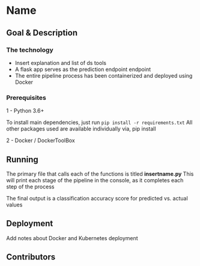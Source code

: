 # Name

## Goal & Description

### The technology

* Insert explanation and list of ds tools
* A flask app serves as the prediction endpoint endpoint
* The entire pipeline process has been containerized and deployed using Docker

### Prerequisites

1 - Python 3.6+

To install main dependencies, just run ```pip install -r requirements.txt```
All other packages used are available individually via, pip install

2 - Docker / DockerToolBox

## Running
The primary file that calls each of the functions is titled **insertname.py**
This will print each stage of the pipeline in the console, as it completes each step of the process

The final output is a classification accuracy score for predicted vs. actual values

## Deployment

Add notes about Docker and Kubernetes deployment

## Contributors
